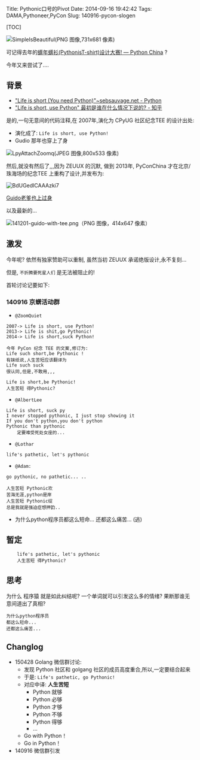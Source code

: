 Title: Pythonic口号的Pivot
Date: 2014-09-16 19:42:42 
Tags: DAMA,Pythoneer,PyCon
Slug: 140916-pycon-slogen

[TOC]

![SimpleIsBeautiful(PNG 图像,731x681 像素)](http://wiki.woodpecker.org.cn/moin/SimpleIsBeautiful?action=AttachFile&do=get&target=130416-zq-simple-is-beautiful.png)

可记得去年的[蠎年蠎衫(PythonisT-shirt)设计大赛! — Python China](http://python-china.org/topic/544#reply5)
?

今年又来尝试了....

## 背景
- ["Life is short
(You need Python)"~sebsauvage.net - Python](http://sebsauvage.net/python/)
- ["Life is short, use Python" 最初是谁在什么情况下说的? - 知乎](http://www.zhihu.com/question/20830223)

是的,一句无意间的代码注释,在 2007年,演化为 CPyUG 社区纪念TEE 的设计出处:

- 演化成了: `Life is short, use Python!` 
- Gudio 那年也穿上了身

![LpyAttachZoomq(JPEG 图像,800x533 像素)](http://wiki.woodpecker.org.cn/moin/ObpLovelyPython/LpyAttachZoomq?action=AttachFile&do=get&target=beginning-1-zeuux-fashion-guido.jpg)

然后,就没有然后了,,,因为 ZEUUX 的沉默,
做到 2013年, PyConChina 才在北京/珠海场的纪念TEE 上重构了设计,并发布为:

![BdUGedICAAAzki7](http://zoomq.qiniudn.com/CPyUG/PyCon2013China/140106-@gvanrossum-BdUGedICAAAzki7.jpg-large.jpg)

[Guido老爹也上过身](https://twitter.com/gvanrossum/status/420249260961968128)

以及最新的...

![141201-guido-with-tee.png（PNG 图像，414x647 像素）](http://zoomq.qiniudn.com/CPyUG/PyCon2014China/141201-guido-with-tee.png?imageView2/2/w/420)

## 激发
今年呢? 依然有独家赞助可以重制,
虽然当初 ZEUUX 承诺绝版设计,永不复刻...

但是, `不折腾要死星人们` 是无法被阻止的!

首轮讨论记要如下:

### 140916 京蠎活动群

- `@ZoomQuiet`

```
2007-> Life is short, use Python!
2013-> Life is shit,go Pythonic!
2014-> Life is short,suck Python!

今年 PyCon 纪念 TEE 的文案,修订为:
Life such short,be Pythonic !
有妺纸说,人生苦短应该翻译为
Life such suck
很认同,但是,不敢用,,,

Life is short,be Pythonic!
人生苦短 得Pythonic?
```


- `@AlbertLee`

```
Life is short, suck py
I never stopped pythonic, I just stop showing it
If you don't python,you don't python
Pythonic than pythonic 
    定要难受死处女座的...
```

- `@Lothar`

```
life's pathetic, let's pythonic
```

- `@Adam:`

```
go pythonic, no pathetic... ..

人生苦短 Pythonic欢
苦海无涯,python是岸
人生苦短 Pythonic绽
总是我就是强迫症想押韵..
```

- 为什么python程序员都这么短命... 还都这么痛苦... (逃)


## 暂定
    
```
    life's pathetic, let's pythonic
    人生苦短 得Pythonic?
```



## 思考
为什么 程序猿 就是如此纠结呢? 一个单词就可以引发这么多的情绪?
果断那谁无意间道出了真相?

    为什么python程序员
    都这么短命... 
    还都这么痛苦...



## Changlog

- 150428 Golang 微信群讨论:
    + 发现 Python 社区和 golgang 社区的成员高度重合,所以,一定要结合起来
    + 于是: `Life's pathetic, go Pythonic!`
    + 对应中译: **人生苦短**
        * Python 就够
        * Python 必够
        * Python 才够
        * Python 不够
        * Python 得够
        * ...
    + Go with Python！
    + Go in Python！
- 140916 微信群引发
 
